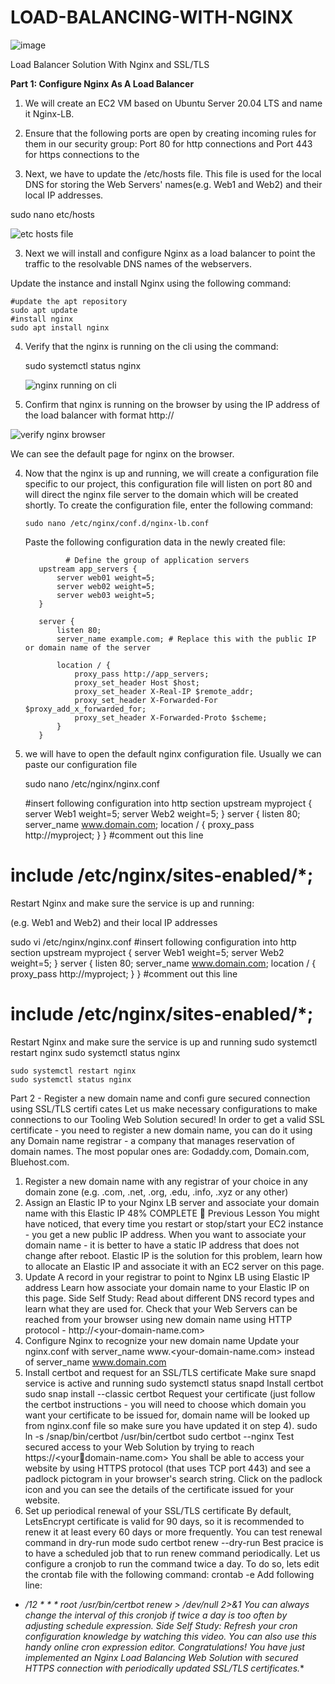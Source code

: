 # LOAD-BALANCING-WITH-NGINX

![image](https://github.com/user-attachments/assets/d5c0b8ee-4983-480d-a17e-6d588ab6a8c7)

Load Balancer Solution With Nginx and SSL/TLS


**Part 1: Configure Nginx As A Load Balancer**


1. We will create an EC2 VM based on Ubuntu Server 20.04 LTS and name it Nginx-LB.

2. Ensure that the following ports are open by creating incoming rules for them in our security group: Port 80 for http connections and Port 443 for https connections to the 




3. Next, we have to update the /etc/hosts file. This file is used for the local DNS for storing the Web Servers' names(e.g. Web1 and Web2) and their local IP addresses.

  sudo nano etc/hosts

 

 ![etc hosts file](https://github.com/user-attachments/assets/e66258f7-d114-4c0b-946e-9cddb9411cc8)


3. Next we will install and configure Nginx as a load balancer to point the traffic to the resolvable DNS names of the webservers.
 
 Update the instance and install Nginx using the following command: 

    #update the apt repository
    sudo apt update
    #install nginx
    sudo apt install nginx

4. Verify that the nginx is running on the cli using the command:

    sudo systemctl status nginx

   ![nginx running on cli](https://github.com/user-attachments/assets/fd0ddad2-4592-4e1c-80fd-be35505f2aa6)

5. Confirm that nginx is running on the browser by using the IP address of the load balancer with format http://<public-ip-add>

![verify nginx browser](https://github.com/user-attachments/assets/891972b3-a870-4951-bb2b-ed20cf958933)

 We can see the default page for nginx on the browser.      

4. Now that the nginx is up and running, we will create a configuration file specific to our project, this configuration file will listen on port 80 and will direct the nginx file server to the domain which will be created shortly.
   To create the configuration file, enter the following command:

       sudo nano /etc/nginx/conf.d/nginx-lb.conf

   Paste the following configuration data in the newly created file:


    
          
                # Define the group of application servers
          upstream app_servers {
              server web01 weight=5;
              server web02 weight=5;
              server web03 weight=5;
          }
          
          server {
              listen 80;
              server_name example.com; # Replace this with the public IP or domain name of the server
          
              location / {
                  proxy_pass http://app_servers;
                  proxy_set_header Host $host;
                  proxy_set_header X-Real-IP $remote_addr;
                  proxy_set_header X-Forwarded-For $proxy_add_x_forwarded_for;
                  proxy_set_header X-Forwarded-Proto $scheme;
              }
          }
    



   
   

7. we will have to open the default nginx configuration file. Usually we can paste our configuration file


   sudo nano /etc/nginx/nginx.conf





    #insert following configuration into http section
    upstream myproject {
    server Web1 weight=5;
    server Web2 weight=5;
    }
server {
listen 80;
server_name www.domain.com;
location / {
proxy_pass http://myproject;
}
}
#comment out this line
# include /etc/nginx/sites-enabled/*;

Restart Nginx and make sure the service is up and running:


(e.g. Web1 and Web2) and their local IP addresses

sudo vi /etc/nginx/nginx.conf
#insert following configuration into http section
upstream myproject {
server Web1 weight=5;
server Web2 weight=5;
}
server {
listen 80;
server_name www.domain.com;
location / {
proxy_pass http://myproject;
}
}
#comment out this line
# include /etc/nginx/sites-enabled/*;


Restart Nginx and make sure the service is up and running
sudo systemctl restart nginx
sudo systemctl status nginx


    sudo systemctl restart nginx
    sudo systemctl status nginx



Part 2 - Register a new domain name and confi gure secured
connection using SSL/TLS certifi cates
Let us make necessary configurations to make connections to our Tooling
Web Solution secured!
In order to get a valid SSL certificate - you need to register a new domain
name, you can do it using any Domain name registrar - a company that
manages reservation of domain names. The most popular ones
are: Godaddy.com, Domain.com, Bluehost.com.
1. Register a new domain name with any registrar of your choice in any
domain zone (e.g. .com, .net, .org, .edu, .info, .xyz or any other)
2. Assign an Elastic IP to your Nginx LB server and associate your
domain name with this Elastic IP
48% COMPLETE
 Previous Lesson
You might have noticed, that every time you restart or stop/start your EC2
instance - you get a new public IP address. When you want to associate
your domain name - it is better to have a static IP address that does not
change after reboot. Elastic IP is the solution for this problem, learn how to
allocate an Elastic IP and associate it with an EC2 server on this page.
3. Update A record in your registrar to point to Nginx LB using Elastic IP
address
Learn how associate your domain name to your Elastic IP on this page.
Side Self Study: Read about different DNS record types and learn what
they are used for.
Check that your Web Servers can be reached from your browser using new
domain name using HTTP protocol - http://<your-domain-name.com>
4. Configure Nginx to recognize your new domain name
Update your nginx.conf with server_name www.<your-domain-name.com> instead
of server_name www.domain.com
5. Install certbot and request for an SSL/TLS certificate
Make sure snapd service is active and running
sudo systemctl status snapd
Install certbot
sudo snap install --classic certbot
Request your certificate (just follow the certbot instructions - you will need
to choose which domain you want your certificate to be issued for, domain
name will be looked up from nginx.conf file so make sure you have updated
it on step 4).
sudo ln -s /snap/bin/certbot /usr/bin/certbot
sudo certbot --nginx
Test secured access to your Web Solution by trying to reach https://<your￾domain-name.com>
You shall be able to access your website by using HTTPS protocol (that
uses TCP port 443) and see a padlock pictogram in your browser's search
string. Click on the padlock icon and you can see the details of the
certificate issued for your website.
6. Set up periodical renewal of your SSL/TLS certificate
By default, LetsEncrypt certificate is valid for 90 days, so it is
recommended to renew it at least every 60 days or more frequently.
You can test renewal command in dry-run mode
sudo certbot renew --dry-run
Best pracice is to have a scheduled job that to run renew command
periodically. Let us configure a cronjob to run the command twice a day.
To do so, lets edit the crontab file with the following command:
crontab -e
Add following line:
* */12 * * * root /usr/bin/certbot renew > /dev/null 2>&1
You can always change the interval of this cronjob if twice a day is too
often by adjusting schedule expression.
Side Self Study: Refresh your cron configuration knowledge by
watching this video.
You can also use this handy online cron expression editor.
Congratulations!
You have just implemented an Nginx Load Balancing Web Solution with
secured HTTPS connection with periodically updated SSL/TLS certificates.**

